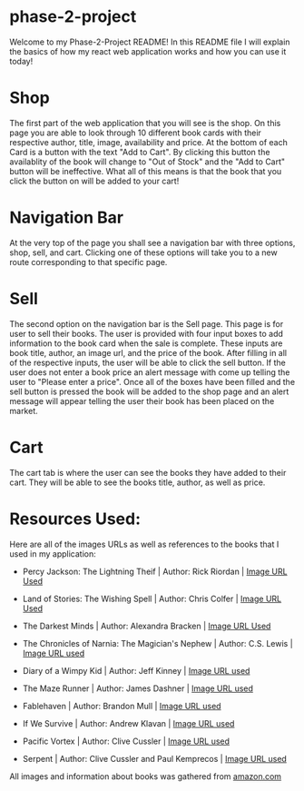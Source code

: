 # phase-2-project
Welcome to my Phase-2-Project README! In this README file I will explain the basics of how my react web application works and how you can use it today!

# Shop
The first part of the web application that you will see is the shop. On this page you are able to look through 10 different book cards with their respective author, title, image, availability and price. At the bottom of each Card is a button with the text "Add to Cart". By clicking this button the availablity of the book will change to "Out of Stock" and the "Add to Cart" button will be ineffective. What all of this means is that the book that you click the button on will be added to your cart!

# Navigation Bar
At the very top of the page you shall see a navigation bar with three options, shop, sell, and cart. Clicking one of these options will take you to 
a new route corresponding to that specific page.

# Sell
The second option on the navigation bar is the Sell page. This page is for user to sell their books. The user is provided with four input boxes to add information to the book card when the sale is complete. These inputs are book title, author, an image url, and the price of the book. After filling in all of the respective inputs, the user will be able to click the sell button. If the user does not enter a book price an alert message with come up telling the user to "Please enter a price". Once all of the boxes have been filled and the sell button is pressed the book will be added to the shop page and an alert message will appear telling the user their book has been placed on the market.

# Cart
The cart tab is where the user can see the books they have added to their cart. They will be able to see the books title, author, as well as price.

# Resources Used:
Here are all of the images URLs as well as references to the books that I used in my application:

- Percy Jackson: The Lightning Theif | Author: Rick Riordan | [Image URL Used](https://m.media-amazon.com/images/I/51-pTCdtM5L._SY291_BO1,204,203,200_QL40_FMwebp_.jpg)

- Land of Stories: The Wishing Spell | Author: Chris Colfer | [Image URL Used](https://cdn.shopify.com/s/files/1/0139/4245/6377/products/9780316201568_1-B.jpg?v=1575458675)

- The Darkest Minds | Author: Alexandra Bracken | [Image URL Used](https://m.media-amazon.com/images/I/51fi94unnhL._SY291_BO1,204,203,200_QL40_FMwebp_.jpg)

- The Chronicles of Narnia: The Magician's Nephew | Author: C.S. Lewis | [Image URL used](https://m.media-amazon.com/images/I/51T4li1d7BL._SY291_BO1,204,203,200_QL40_FMwebp_.jpg)

- Diary of a Wimpy Kid | Author: Jeff Kinney | [Image URL used](https://m.media-amazon.com/images/I/51PU+rBEnjL._SY346_.jpg)

- The Maze Runner | Author: James Dashner | [Image URL used]()

- Fablehaven | Author: Brandon Mull | [Image URL used]()

- If We Survive | Author: Andrew Klavan | [Image URL used]()

- Pacific Vortex | Author: Clive Cussler | [Image URL used]()

- Serpent | Author: Clive Cussler and Paul Kemprecos | [Image URL used]()

All images and information about books was gathered from [amazon.com](amazon.com)


